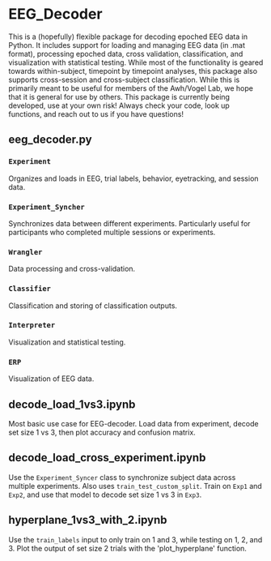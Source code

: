 # EEG_Decoder

This is a (hopefully) flexible package for decoding epoched EEG data in Python.  It includes support for loading and managing EEG data (in .mat format), processing epoched data, cross validation, classification, and visualization with statistical testing. While most of the functionality is geared towards within-subject, timepoint by timepoint analyses, this package also supports cross-session and cross-subject classification. While this is primarily meant to be useful for members of the Awh/Vogel Lab, we hope that it is general for use by others. This package is currently being developed, use at your own risk! Always check your code, look up functions, and reach out to us if you have questions!

## eeg_decoder.py

### `Experiment`

Organizes and loads in EEG, trial labels, behavior, eyetracking, and session data. 

### `Experiment_Syncher`

Synchronizes data between different experiments. Particularly useful for participants who completed multiple sessions or experiments.

### `Wrangler` 

Data processing and cross-validation.

### `Classifier`

Classification and storing of classification outputs.

### `Interpreter`

Visualization and statistical testing.

### `ERP`

Visualization of EEG data.

## decode_load_1vs3.ipynb

Most basic use case for EEG-decoder. Load data from experiment, decode set size 1 vs 3, then plot accuracy and confusion matrix.

## decode_load_cross_experiment.ipynb

Use the `Experiment_Syncer` class to synchronize subject data across multiple experiments. Also uses `train_test_custom_split`. Train on `Exp1` and `Exp2`, and use that model to decode set size 1 vs 3 in `Exp3`. 

## hyperplane_1vs3_with_2.ipynb
Use the `train_labels` input to only train on 1 and 3, while testing on 1, 2, and 3. Plot the output of set size 2 trials with the 'plot_hyperplane' function.
